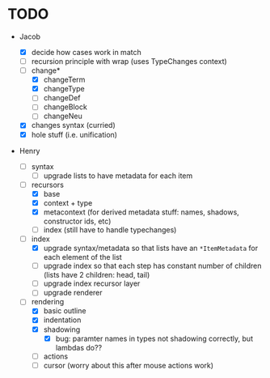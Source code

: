 # TODO

- Jacob

  - [x] decide how cases work in match
  - [ ] recursion principle with wrap (uses TypeChanges context)
  - [ ] change\*
    - [x] changeTerm
    - [x] changeType
    - [ ] changeDef
    - [ ] changeBlock
    - [ ] changeNeu
  - [x] changes syntax (curried)
  - [x] hole stuff (i.e. unification)

- Henry
  - [ ] syntax
    - [ ] upgrade lists to have metadata for each item
  - [ ] recursors
    - [x] base
    - [x] context + type
    - [x] metacontext (for derived metadata stuff: names, shadows, constructor
          ids, etc)
    - [ ] index (still have to handle typechanges)
  - [ ] index
    - [x] upgrade syntax/metadata so that lists have an `*ItemMetadata` for each
          element of the list
    - [ ] upgrade index so that each step has constant number of children (lists
          have 2 children: head, tail)
    - [ ] upgrade index recursor layer
    - [ ] upgrade renderer
  - [ ] rendering
    - [x] basic outline
    - [x] indentation
    - [x] shadowing
      - [x] bug: paramter names in types not shadowing correctly, but lambdas
            do??
    - [ ] actions
    - [ ] cursor (worry about this after mouse actions work)
